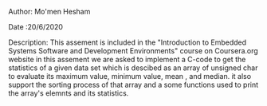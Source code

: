Author: Mo'men Hesham

Date :20/6/2020

Description: This assement is included in the "Introduction to Embedded Systems Software and     	      Development Environments" course on Coursera.org website 
	     in this assement we are asked to implement a C-code to get the statistics of a given 	       data set which is descibed as an array of unsigned char to evaluate its maximum    	     value, minimum value, mean , and median. it also support the sorting process of that 	       array and a some functions used to print the array's elemnts and its statistics.
